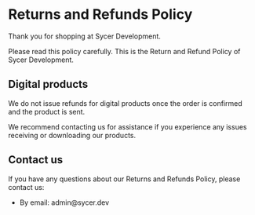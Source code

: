 <h1>Returns and Refunds Policy</h1>


<p>Thank you for shopping at Sycer Development.</p>

<p>Please read this policy carefully. This is the Return and Refund Policy of Sycer Development.</p>  

<h2>Digital products</h2>  

<p>We do not issue refunds for digital products once the order is confirmed and the product is sent.</p>

<p>We recommend contacting us for assistance if you experience any issues receiving or downloading our products.</p>



<h2>Contact us</h2>

<p>If you have any questions about our Returns and Refunds Policy, please contact us:</p>

<ul>
<li>
    <p>By email: admin@sycer.dev</p>
</li>
</ul>

